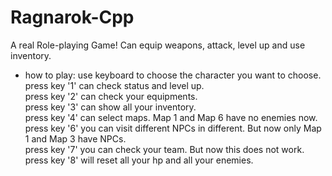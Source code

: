 # Ragnarok-Cpp
A real Role-playing Game! Can equip weapons, attack, level up and use inventory.

* how to play:
 use keyboard to choose the character you want to choose.<br>
 press key '1' can check status and level up.<br>
 press key '2' can check your equipments.<br>
 press key '3' can show all your inventory.<br>
 press key '4' can select maps. Map 1 and Map 6 have no enemies now.<br>
 press key '6' you can visit different NPCs in different. But now only Map 1 and Map 3 have NPCs.<br>
 press key '7' you can check your team. But now this does not work.<br>
 press key '8' will reset all your hp and all your enemies.<br>
